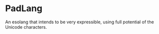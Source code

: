# PadLang
An esolang that intends to be very expressible, using full potential of the Unicode characters.
